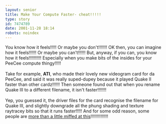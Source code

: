 ```yaml
---
layout: senior
title: Make Your Compute Faster- cheat!!!!!
type: story
id: 7474789
date: 2001-11-28 18:14
robots: noindex
---
```

You know how it feels!!!!! Or maybe you don't!!!!!!! OK then, you can imagine how it feels!!!!!! Or maybe you can't!!!!!! But, anyway, if you can, you know how it feels!!!!!!!!!! Especially when you make bits of the insides for your PeeCee compute thingy!!!!!<br/> <br/>Take for example, <b>ATI</b>, who made their lovely new videogram card for da PeeCee, and said it was really suped-dupey because it played Quake II faster than other cardz!!!!!! Then someone found out that when you rename Quake III to a different filename, it isn't faster!!!!!!!<br/> <br/>Yep, you guessed it, the driver files for the card recognise the filename for Quake III, and slightly downgrade all the phung shading and texture raytracey bits so that it runs faster!!!!! And for some odd reason, some people are <a href="http://www.wired.com/news/print/0,1294,48577,00.html">more than a little miffed at this</a>!!!!!!!!!!!!!!
